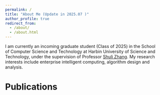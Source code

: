 ```yaml
---
permalink: /
title: "About Me (Update in 2025.07 )"
author_profile: true
redirect_from: 
  - /about/
  - /about.html
---
```


I am currently an incoming graduate student (Class of 2025) in the School of Computer Science and Technology at Harbin University of Science and Technology, under the supervision of Professor [Shuli Zhang](https://faculty.hrbust.edu.cn/jsj/zsl/main.htm). My research interests include enterprise intelligent computing, algorithm design and analysis.


Publications
======

